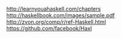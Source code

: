 http://learnyouahaskell.com/chapters  
http://haskellbook.com/images/sample.pdf  
http://zvon.org/comp/r/ref-Haskell.html  
https://github.com/facebook/Haxl
